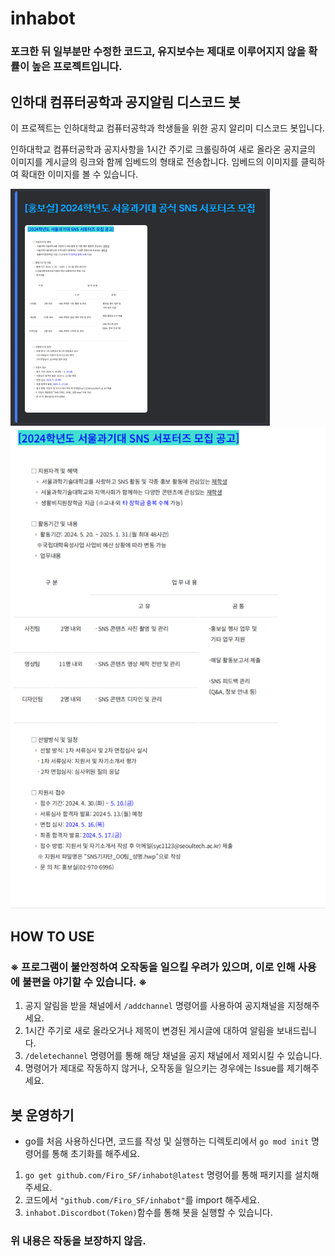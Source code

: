 # inhabot
### 포크한 뒤 일부분만 수정한 코드고, 유지보수는 제대로 이루어지지 않을 확률이 높은 프로젝트입니다.
## 인하대 컴퓨터공학과 공지알림 디스코드 봇
이 프로젝트는 인하대학교 컴퓨터공학과 학생들을 위한 공지 알리미 디스코드 봇입니다.

인하대학교 컴퓨터공학과 공지사항을 1시간 주기로 크롤링하여 새로 올라온 공지글의 이미지를 게시글의 링크와 함께 임베드의 형태로 전송합니다. 임베드의 이미지를 클릭하여 확대한 이미지를 볼 수 있습니다.

![예시](./example0.png)\
![예시이미지](./example1.png)
## HOW TO USE
### ※ 프로그램이 불안정하여 오작동을 일으킬 우려가 있으며, 이로 인해 사용에 불편을 야기할 수 있습니다. ※
1. 공지 알림을 받을 채널에서 `/addchannel` 명령어를 사용하여 공지채널을 지정해주세요.
1. 1시간 주기로 새로 올라오거나 제목이 변경된 게시글에 대하여 알림을 보내드립니다.
1. `/deletechannel` 명령어를 통해 해당 채널을 공지 채널에서 제외시킬 수 있습니다.
1. 명령어가 제대로 작동하지 않거나, 오작동을 일으키는 경우에는 Issue를 제기해주세요.

## 봇 운영하기
- go를 처음 사용하신다면, 코드를 작성 및 실행하는 디렉토리에서 `go mod init` 명령어를 통해 초기화를 해주세요.
1. `go get github.com/Firo_SF/inhabot@latest` 명령어를 통해 패키지를 설치해주세요.
2. 코드에서 `"github.com/Firo_SF/inhabot"`를 import 해주세요.
3. `inhabot.Discordbot(Token)`함수를 통해 봇을 실행할 수 있습니다.

### 위 내용은 작동을 보장하지 않음.
